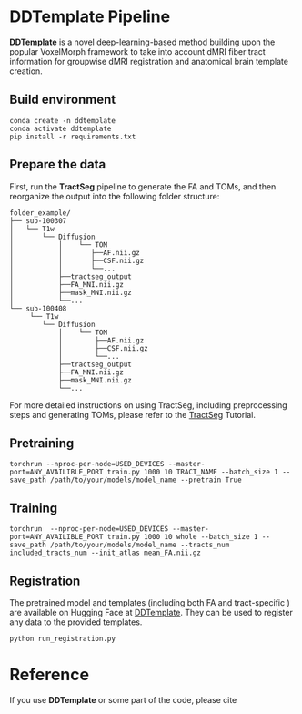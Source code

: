 # DDTemplate Pipeline  

**DDTemplate** is a novel deep-learning-based method building upon the popular VoxelMorph framework to take into account dMRI fiber tract information for groupwise dMRI registration and anatomical brain template creation. 
## Build environment
```[sh]
conda create -n ddtemplate
conda activate ddtemplate
pip install -r requirements.txt
```
## Prepare the data
First, run the **TractSeg** pipeline to generate the FA and TOMs, and then reorganize the output into the following folder structure:
```
folder_example/
├── sub-100307
│   └── T1w
│       └── Diffusion
│           │    └── TOM
│           │       ├──AF.nii.gz
│           │       ├──CSF.nii.gz
│           │       └──...
│           ├──tractseg_output
│           ├──FA_MNI.nii.gz
│           ├──mask_MNI.nii.gz
│           └──...
└── sub-100408
     └── T1w
        └── Diffusion
            │    └── TOM
            │        ├──AF.nii.gz
            │        ├──CSF.nii.gz
            │        └──...
            ├──tractseg_output
            ├──FA_MNI.nii.gz
            ├──mask_MNI.nii.gz
            └──...
```
For more detailed instructions on using TractSeg, including preprocessing steps and generating TOMs, please refer to the [TractSeg](https://github.com/MIC-DKFZ/TractSeg) Tutorial.
## Pretraining

```[sh]
torchrun --nproc-per-node=USED_DEVICES --master-port=ANY_AVAILIBLE_PORT train.py 1000 10 TRACT_NAME --batch_size 1 --save_path /path/to/your/models/model_name --pretrain True
```
## Training
```[sh]
torchrun  --nproc-per-node=USED_DEVICES --master-port=ANY_AVAILIBLE_PORT train.py 1000 10 whole --batch_size 1 --save_path /path/to/your/models/model_name --tracts_num included_tracts_num --init_atlas mean_FA.nii.gz
```

## Registration
The pretrained model and templates (including both FA and tract-specific ) are available on Hugging Face at [DDTemplate](https://huggingface.co/eiroW/DDTemplate). They can be used to register any data to the provided templates.
```[sh]
python run_registration.py
```

# Reference

If you use **DDTemplate** or some part of the code, please cite 